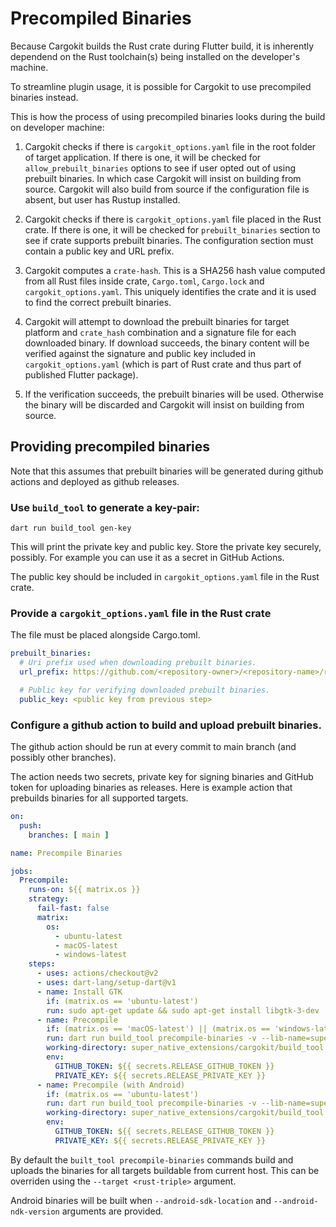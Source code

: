 # Precompiled Binaries

Because Cargokit builds the Rust crate during Flutter build, it is inherently
dependend on the Rust toolchain(s) being installed on the developer's machine.

To streamline plugin usage, it is possible for Cargokit to use precompiled binaries instead.

This is how the process of using precompiled binaries looks during the build on developer machine:

1. Cargokit checks if there is `cargokit_options.yaml` file in the root folder of target application. If there is one, it will be checked for `allow_prebuilt_binaries` options to see if user opted out of using prebuilt binaries. In which case Cargokit will insist on building from source. Cargokit will also build from source if the configuration file is absent, but user has Rustup installed.

2. Cargokit checks if there is `cargokit_options.yaml` file placed in the Rust crate. If there is one, it will be checked for `prebuilt_binaries` section to see if crate supports prebuilt binaries. The configuration section must contain a public key and URL prefix.

3. Cargokit computes a `crate-hash`. This is a SHA256 hash value computed from all Rust files inside crate, `Cargo.toml`, `Cargo.lock` and `cargokit_options.yaml`. This uniquely identifies the crate and it is used to find the correct prebuilt binaries.

4. Cargokit will attempt to download the prebuilt binaries for target platform and `crate_hash` combination and a signature file for each downloaded binary. If download succeeds, the binary content will be verified against the signature and public key included in `cargokit_options.yaml` (which is part of Rust crate and thus part of published Flutter package).

5. If the verification succeeds, the prebuilt binaries will be used. Otherwise the binary will be discarded and Cargokit will insist on building from source.

## Providing precompiled binaries

Note that this assumes that prebuilt binaries will be generated during github actions and deployed as github releases.

### Use `build_tool` to generate a key-pair:

```
dart run build_tool gen-key
```

This will print the private key and public key. Store the private key securely, possibly. For example you can use it as a secret in GitHub Actions.

The public key should be included in `cargokit_options.yaml` file in the Rust crate.

### Provide a `cargokit_options.yaml` file in the Rust crate

The file must be placed alongside Cargo.toml.

```yaml
prebuilt_binaries:
  # Uri prefix used when downloading prebuilt binaries.
  url_prefix: https://github.com/<repository-owner>/<repository-name>/releases/download/prebuilt_

  # Public key for verifying downloaded prebuilt binaries.
  public_key: <public key from previous step>
```

### Configure a github action to build and upload prebuilt binaries.

The github action should be run at every commit to main branch (and possibly other branches).

The action needs two secrets, private key for signing binaries and GitHub token for uploading binaries as releases. Here is example action that prebuilds binaries for all supported targets.

```yaml
on:
  push:
    branches: [ main ]

name: Precompile Binaries

jobs:
  Precompile:
    runs-on: ${{ matrix.os }}
    strategy:
      fail-fast: false
      matrix:
        os:
          - ubuntu-latest
          - macOS-latest
          - windows-latest
    steps:
      - uses: actions/checkout@v2
      - uses: dart-lang/setup-dart@v1
      - name: Install GTK
        if: (matrix.os == 'ubuntu-latest')
        run: sudo apt-get update && sudo apt-get install libgtk-3-dev
      - name: Precompile
        if: (matrix.os == 'macOS-latest') || (matrix.os == 'windows-latest')
        run: dart run build_tool precompile-binaries -v --lib-name=super_native_extensions --manifest-dir=../../rust --repository=superlistapp/super_native_extensions
        working-directory: super_native_extensions/cargokit/build_tool
        env:
          GITHUB_TOKEN: ${{ secrets.RELEASE_GITHUB_TOKEN }}
          PRIVATE_KEY: ${{ secrets.RELEASE_PRIVATE_KEY }}
      - name: Precompile (with Android)
        if: (matrix.os == 'ubuntu-latest')
        run: dart run build_tool precompile-binaries -v --lib-name=super_native_extensions --manifest-dir=../../rust --repository=superlistapp/super_native_extensions --android-sdk-location=/usr/local/lib/android/sdk --android-ndk-version=24.0.8215888 --android-min-sdk-version=23
        working-directory: super_native_extensions/cargokit/build_tool
        env:
          GITHUB_TOKEN: ${{ secrets.RELEASE_GITHUB_TOKEN }}
          PRIVATE_KEY: ${{ secrets.RELEASE_PRIVATE_KEY }}
```

By default the `built_tool precompile-binaries` commands build and uploads the binaries for all targets buildable from current host. This can be overriden using the `--target <rust-triple>` argument.

Android binaries will be built when `--android-sdk-location` and `--android-ndk-version` arguments are provided.

